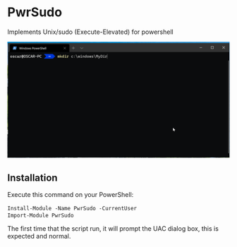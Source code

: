 # PwrSudo
Implements Unix/sudo (Execute-Elevated) for powershell

![Screenshoot](/PwrSudo.gif)

## Installation

Execute this command on your PowerShell:
```
Install-Module -Name PwrSudo -CurrentUser
Import-Module PwrSudo
```
The first time that the script run, it will prompt the UAC dialog box, this is expected and normal.
